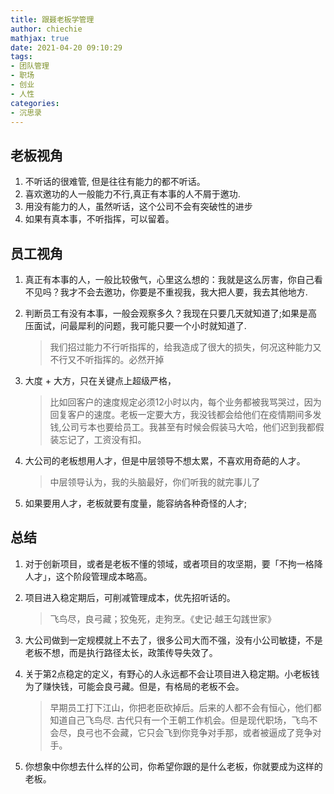 ```yaml
---
title: 跟聂老板学管理
author: chiechie
mathjax: true
date: 2021-04-20 09:10:29
tags:
- 团队管理
- 职场
- 创业
- 人性
categories:
- 沉思录
---
```


## 老板视角

1. 不听话的很难管, 但是往往有能力的都不听话。
2. 喜欢邀功的人一般能力不行,真正有本事的人不屑于邀功.
3. 用没有能力的人，虽然听话，这个公司不会有突破性的进步
4. 如果有真本事，不听指挥，可以留着。

## 员工视角

1. 真正有本事的人，一般比较傲气，心里这么想的：我就是这么厉害，你自己看不见吗？我才不会去邀功，你要是不重视我，我大把人要，我去其他地方.
2. 判断员工有没有本事，一般会观察多久？我现在只要几天就知道了;如果是高压面试，问最犀利的问题，我可能只要一个小时就知道了.
   
   > 我们招过能力不行听指挥的，给我造成了很大的损失，何况这种能力又不行又不听指挥的。必然开掉
3. 大度 + 大方，只在关键点上超级严格，
   
   > 比如回客户的速度规定必须12小时以内，每个业务都被我骂哭过，因为回复客户的速度。老板一定要大方，我没钱都会给他们在疫情期间多发钱,公司亏本也要给员工。我甚至有时候会假装马大哈，他们迟到我都假装忘记了，工资没有扣。

4. 大公司的老板想用人才，但是中层领导不想太累，不喜欢用奇葩的人才。
   
   > 中层领导认为，我的头脑最好，你们听我的就完事儿了
5.  如果要用人才，老板就要有度量，能容纳各种奇怪的人才;

## 总结

1. 对于创新项目，或者是老板不懂的领域，或者项目的攻坚期，要「不拘一格降人才」，这个阶段管理成本略高。
2. 项目进入稳定期后，可削减管理成本，优先招听话的。
   
    > 飞鸟尽，良弓藏；狡兔死，走狗烹。《史记·越王勾践世家》
3. 大公司做到一定规模就上不去了，很多公司大而不强，没有小公司敏捷，不是老板不想，而是执行路径太长，政策传导失效了。
4. 关于第2点稳定的定义，有野心的人永远都不会让项目进入稳定期。小老板钱为了赚快钱，可能会良弓藏。但是，有格局的老板不会。
   
   > 早期员工打下江山，你把老臣砍掉后。后来的人都不会有恒心，他们都知道自己飞鸟尽.
   > 古代只有一个王朝工作机会。但是现代职场，飞鸟不会尽，良弓也不会藏，它只会飞到你竞争对手那，或者被逼成了竞争对手。
5. 你想象中你想去什么样的公司，你希望你跟的是什么老板，你就要成为这样的老板。